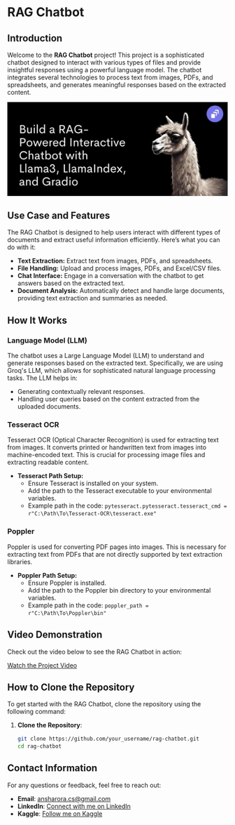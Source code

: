 # RAG Chatbot

## Introduction

Welcome to the **RAG Chatbot** project! This project is a sophisticated chatbot designed to interact with various types of files and provide insightful responses using a powerful language model. The chatbot integrates several technologies to process text from images, PDFs, and spreadsheets, and generates meaningful responses based on the extracted content.

![RAG Chatbot](https://github.com/anshh-arora/RAG-Chatbot/blob/main/66825cdfbe8fac92ad183f74_superteams_llama3.jpg)

## Use Case and Features

The RAG Chatbot is designed to help users interact with different types of documents and extract useful information efficiently. Here’s what you can do with it:

- **Text Extraction:** Extract text from images, PDFs, and spreadsheets.
- **File Handling:** Upload and process images, PDFs, and Excel/CSV files.
- **Chat Interface:** Engage in a conversation with the chatbot to get answers based on the extracted text.
- **Document Analysis:** Automatically detect and handle large documents, providing text extraction and summaries as needed.

## How It Works

### Language Model (LLM)

The chatbot uses a Large Language Model (LLM) to understand and generate responses based on the extracted text. Specifically, we are using Groq's LLM, which allows for sophisticated natural language processing tasks. The LLM helps in:

- Generating contextually relevant responses.
- Handling user queries based on the content extracted from the uploaded documents.

### Tesseract OCR

Tesseract OCR (Optical Character Recognition) is used for extracting text from images. It converts printed or handwritten text from images into machine-encoded text. This is crucial for processing image files and extracting readable content.

- **Tesseract Path Setup:** 
  - Ensure Tesseract is installed on your system.
  - Add the path to the Tesseract executable to your environmental variables.
  - Example path in the code: `pytesseract.pytesseract.tesseract_cmd = r"C:\Path\To\Tesseract-OCR\tesseract.exe"`

### Poppler

Poppler is used for converting PDF pages into images. This is necessary for extracting text from PDFs that are not directly supported by text extraction libraries.

- **Poppler Path Setup:** 
  - Ensure Poppler is installed.
  - Add the path to the Poppler bin directory to your environmental variables.
  - Example path in the code: `poppler_path = r"C:\Path\To\Poppler\bin"`

## Video Demonstration

Check out the video below to see the RAG Chatbot in action:

[Watch the Project Video](https://github.com/anshh-arora/RAG-Chatbot/blob/main/chatbottestingvedio-ezgif.com-video-to-gif-converter.gif)

## How to Clone the Repository

To get started with the RAG Chatbot, clone the repository using the following command:
1. **Clone the Repository**:
   ```bash
   git clone https://github.com/your_username/rag-chatbot.git
   cd rag-chatbot

## Contact Information
For any questions or feedback, feel free to reach out:

- **Email**: [ansharora.cs@gmail.com](mailto:ansharora.cs@gmail.com)
- **LinkedIn**: [Connect with me on LinkedIn](https://www.linkedin.com/in/ansh-arora-data-scientist/)
- **Kaggle**: [Follow me on Kaggle](https://www.kaggle.com/ansh1529)


